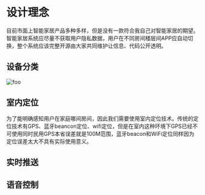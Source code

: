 # 设计理念
目前市面上智能家居产品多种多样，但是没有一款符合我自己对智能家居的期望。智能家居系统应尽量不获取用户隐私数据，用户在不同房间楼层间APP应自动切换，整个系统应该完整开源由大家共同维护让信息、代码公开透明。

## 设备分类

 <img :src="$withBase('/devicetype.png')" alt="foo" >

## 室内定位
为了能明确感知用户在家庭哪间房间，因此我们需要使用室内定位技术。传统的定位技术有GPS、蓝牙beancon定位、wifi定位，但是在室内这种环境下GPS已经不可使用同时民用GPS本省误差就是100M范围，蓝牙beacon和WiFi定位同样因为定位误差太大不具有实际使用意义。

## 实时推送

## 语音控制
